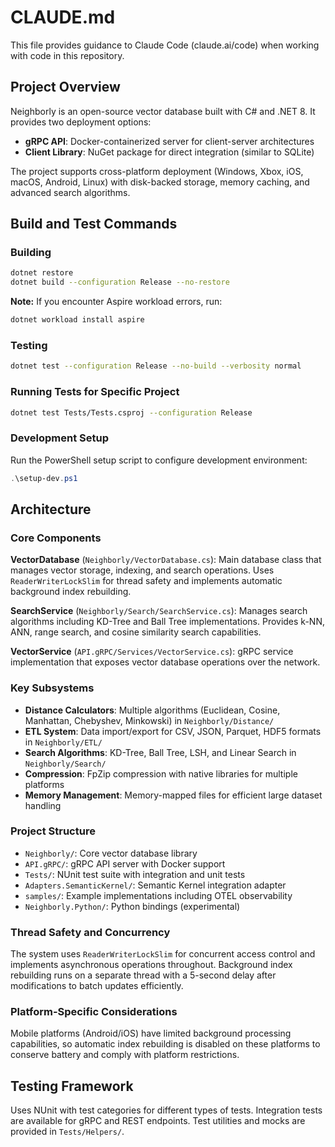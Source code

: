 # CLAUDE.md

This file provides guidance to Claude Code (claude.ai/code) when working with code in this repository.

## Project Overview

Neighborly is an open-source vector database built with C# and .NET 8. It provides two deployment options:
- **gRPC API**: Docker-containerized server for client-server architectures
- **Client Library**: NuGet package for direct integration (similar to SQLite)

The project supports cross-platform deployment (Windows, Xbox, iOS, macOS, Android, Linux) with disk-backed storage, memory caching, and advanced search algorithms.

## Build and Test Commands

### Building
```bash
dotnet restore
dotnet build --configuration Release --no-restore
```

**Note:** If you encounter Aspire workload errors, run:
```bash
dotnet workload install aspire
```

### Testing
```bash
dotnet test --configuration Release --no-build --verbosity normal
```

### Running Tests for Specific Project
```bash
dotnet test Tests/Tests.csproj --configuration Release
```

### Development Setup
Run the PowerShell setup script to configure development environment:
```powershell
.\setup-dev.ps1
```

## Architecture

### Core Components

**VectorDatabase** (`Neighborly/VectorDatabase.cs`): Main database class that manages vector storage, indexing, and search operations. Uses `ReaderWriterLockSlim` for thread safety and implements automatic background index rebuilding.

**SearchService** (`Neighborly/Search/SearchService.cs`): Manages search algorithms including KD-Tree and Ball Tree implementations. Provides k-NN, ANN, range search, and cosine similarity search capabilities.

**VectorService** (`API.gRPC/Services/VectorService.cs`): gRPC service implementation that exposes vector database operations over the network.

### Key Subsystems

- **Distance Calculators**: Multiple algorithms (Euclidean, Cosine, Manhattan, Chebyshev, Minkowski) in `Neighborly/Distance/`
- **ETL System**: Data import/export for CSV, JSON, Parquet, HDF5 formats in `Neighborly/ETL/`
- **Search Algorithms**: KD-Tree, Ball Tree, LSH, and Linear Search in `Neighborly/Search/`
- **Compression**: FpZip compression with native libraries for multiple platforms
- **Memory Management**: Memory-mapped files for efficient large dataset handling

### Project Structure

- `Neighborly/`: Core vector database library
- `API.gRPC/`: gRPC API server with Docker support
- `Tests/`: NUnit test suite with integration and unit tests
- `Adapters.SemanticKernel/`: Semantic Kernel integration adapter
- `samples/`: Example implementations including OTEL observability
- `Neighborly.Python/`: Python bindings (experimental)

### Thread Safety and Concurrency

The system uses `ReaderWriterLockSlim` for concurrent access control and implements asynchronous operations throughout. Background index rebuilding runs on a separate thread with a 5-second delay after modifications to batch updates efficiently.

### Platform-Specific Considerations

Mobile platforms (Android/iOS) have limited background processing capabilities, so automatic index rebuilding is disabled on these platforms to conserve battery and comply with platform restrictions.

## Testing Framework

Uses NUnit with test categories for different types of tests. Integration tests are available for gRPC and REST endpoints. Test utilities and mocks are provided in `Tests/Helpers/`.
